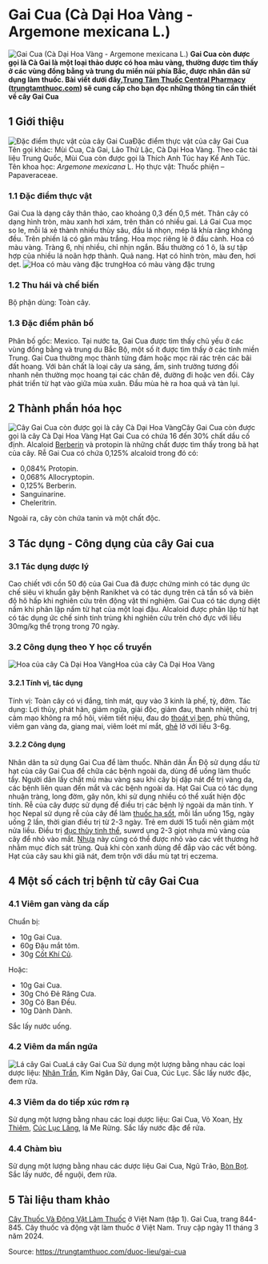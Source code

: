 # Gai Cua (Cà Dại Hoa Vàng - Argemone mexicana L.)

![Gai Cua \(Cà Dại Hoa Vàng - Argemone mexicana L.\)](https://trungtamthuoc.com/images/others/cay-gai-cua-4-7682.jpg)
**Gai Cua còn được gọi là Cà Gai là một loại thảo dược có hoa màu vàng, thường được tìm thấy ở các vùng đồng bằng và trung du miền núi phía Bắc, được nhân dân sử dụng làm thuốc. Bài viết dưới đây,[Trung Tâm Thuốc Central Pharmacy](https://trungtamthuoc.com/ "Trung Tâm Thuốc Central Pharmacy") ([trungtamthuoc.com](https://trungtamthuoc.com/ "trungtamthuoc.com")) sẽ cung cấp cho bạn đọc những thông tin cần thiết về cây Gai Cua**
##  1 Giới thiệu
![Đặc điểm thực vật của cây Gai Cua](https://trungtamthuoc.com/images/item/cay-gai-cua.jpg)Đặc điểm thực vật của cây Gai Cua
Tên gọi khác: Mùi Cua, Cà Gai, Lão Thử Lặc, Cà Dại Hoa Vàng.
Theo các tài liệu Trung Quốc, Mùi Cua còn được gọi là Thích Anh Túc hay Kế Anh Túc.
Tên khoa học: _Argemone mexicana_ L.
Họ thực vật: Thuốc phiện – Papaveraceae.
### 1.1 Đặc điểm thực vật
Gai Cua là dạng cây thân thảo, cao khoảng 0,3 đến 0,5 mét.
Thân cây có dạng hình tròn, màu xanh hơi xám, trên thân có nhiều gai.
Lá Gai Cua mọc so le, mỗi lá xẻ thành nhiều thùy sâu, đầu lá nhọn, mép lá khía răng không đều. Trên phiến lá có gân màu trắng.
Hoa mọc riêng lẻ ở đầu cành. Hoa có màu vàng.
Tràng 6, nhị nhiều, chỉ nhịn ngắn.
Bầu thường có 1 ô, là sự tập hợp của nhiều lá noãn hợp thành.
Quả nang.
Hạt có hình tròn, màu đen, hơi dẹt.
![Hoa có màu vàng đặc trưng](https://trungtamthuoc.com/images/item/cay-gai-cua-0.jpg)Hoa có màu vàng đặc trưng
### 1.2 Thu hái và chế biến
Bộ phận dùng: Toàn cây.
### 1.3 Đặc điểm phân bố
Phân bố gốc: Mexico.
Tại nước ta, Gai Cua được tìm thấy chủ yếu ở các vùng đồng bằng và trung du Bắc Bộ, một số ít được tìm thấy ở các tỉnh miền Trung.
Gai Cua thường mọc thành từng đám hoặc mọc rải rác trên các bãi đất hoang.
Với bản chất là loại cây ưa sáng, ẩm, sinh trưởng tương đối nhanh nên thường mọc hoang tại các chân đê, đường đi hoặc ven đồi.
Cây phát triển từ hạt vào giữa mùa xuân.
Đầu mùa hè ra hoa quả và tàn lụi.
##  2 Thành phần hóa học
![Cây Gai Cua còn được gọi là cây Cà Dại Hoa Vàng](https://trungtamthuoc.com/images/item/cay-gai-cua-1.jpg)Cây Gai Cua còn được gọi là cây Cà Dại Hoa Vàng
Hạt Gai Cua có chứa 16 đến 30% chất dầu cố định.
Alcaloid [Berberin](https://trungtamthuoc.com/hoat-chat/berberin "Berberin") và protopin là những chất được tìm thấy trong bã hạt của cây.
Rễ Gai Cua có chứa 0,125% alcaloid trong đó có:
  * 0,084% Protopin.
  * 0,068% Allocryptopin.
  * 0,125% Berberin.
  * Sanguinarine.
  * Cheleritrin.


Ngoài ra, cây còn chứa tanin và một chất độc.
##  3 Tác dụng - Công dụng của cây Gai cua
### 3.1 Tác dụng dược lý
Cao chiết với cồn 50 độ của Gai Cua đã được chứng minh có tác dụng ức chế siêu vi khuẩn gây bệnh Ranikhet và có tác dụng trên cả tần số và biên độ hô hấp khi nghiên cứu trên động vật thí nghiệm.
Gai Cua có tác dụng diệt nấm khi phân lập nấm từ hạt của một loại đậu.
Alcaloid được phân lập từ hạt có tác dụng ức chế sinh tinh trùng khi nghiên cứu trên chó đực với liều 30mg/kg thể trọng trong 70 ngày.
### 3.2 Công dụng theo Y học cổ truyền
![Hoa của cây Cà Dại Hoa Vàng](https://trungtamthuoc.com/images/item/cay-gai-cua-2.jpg)Hoa của cây Cà Dại Hoa Vàng
#### 3.2.1 Tính vị, tác dụng
Tính vị: Toàn cây có vị đắng, tính mát, quy vào 3 kinh là phế, tỳ, đởm.
Tác dụng: Lợi thủy, phát hãn, giảm ngứa, giải độc, giảm đau, thanh nhiệt, chủ trị cảm mạo không ra mồ hôi, viêm tiết niệu, đau do [thoát vị bẹn](https://trungtamthuoc.com/bai-viet/thoat-vi-ben-nguyen-nhan-chan-doan-va-dieu-tri "thoát vị bẹn"), phù thũng, viêm gan vàng da, giang mai, viêm loét mí mắt, [ghẻ](https://trungtamthuoc.com/bai-viet/benh-ghe "ghẻ") lở với liều 3-6g.
#### 3.2.2 Công dụng
Nhân dân ta sử dụng Gai Cua để làm thuốc.
Nhân dân Ấn Độ sử dụng dầu từ hạt của cây Gai Cua để chữa các bệnh ngoài da, dùng để uống làm thuốc tẩy. Người dân lấy chất mủ màu vàng sau khi cây bị dập nát để trị vàng da, các bệnh liên quan đến mắt và các bệnh ngoài da. Hạt Gai Cua có tác dụng nhuận tràng, long đờm, gây nôn, khi sử dụng nhiều có thể xuất hiện độc tính. Rễ của cây được sử dụng để điều trị các bệnh lý ngoài da mãn tính.
Y học Nepal sử dụng rễ của cây để làm [thuốc hạ sốt](https://trungtamthuoc.com/bai-viet/top-15-thuoc-ha-sot-thong-dung-duoc-bac-si-khuyen-dung "thuốc hạ sốt"), mỗi lần uống 15g, ngày uống 2 lần, thời gian điều trị từ 2-3 ngày. Trẻ em dưới 15 tuổi nên giảm một nửa liều. Điều trị [đục thủy tinh thể](https://trungtamthuoc.com/bai-viet/benh-duc-thuy-tinh-the-nguoi-gia "đục thủy tinh thể"), suwrd ụng 2-3 giọt nhựa mủ vàng của cây để nhỏ vào mắt. [Nhựa](https://trungtamthuoc.com/hoat-chat/nhua "Nhựa") này cũng có thể được nhỏ vào các vết thương hở nhằm mục đích sát trùng. Quả khi còn xanh dùng để đắp vào các vết bỏng. Hạt của cây sau khi giã nát, đem trộn với dầu mù tạt trị eczema.
##  4 Một số cách trị bệnh từ cây Gai Cua
### 4.1 Viêm gan vàng da cấp
Chuẩn bị:
  * 10g Gai Cua.
  * 60g Đậu mắt tôm.
  * 30g [Cốt Khí Củ](https://trungtamthuoc.com/duoc-lieu/cot-khi-cu "Cốt Khí Củ").


Hoặc:
  * 10g Gai Cua.
  * 30g Chó Đẻ Răng Cưa.
  * 30g Cỏ Ban Đều.
  * 10g Dành Dành.


Sắc lấy nước uống.
### 4.2 Viêm da mẩn ngứa
![Lá cây Gai Cua](https://trungtamthuoc.com/images/item/cay-gai-cua-3.jpg)Lá cây Gai Cua
Sử dụng một lượng bằng nhau các loại dược liệu: [Nhân Trần](https://trungtamthuoc.com/hoat-chat/nhan-tran "Nhân Trần"), Kim Ngân Dây, Gai Cua, Cúc Lục.
Sắc lấy nước đặc, đem rửa.
### 4.3 Viêm da do tiếp xúc rơm rạ
Sử dụng một lượng bằng nhau các loại dược liệu: Gai Cua, Vỏ Xoan, [Hy Thiêm](https://trungtamthuoc.com/hoat-chat/hy-thiem "Hy Thiêm"), [Cúc Lục Lăng](https://trungtamthuoc.com/hoat-chat/cuc-luc-lang "Cúc Lục Lăng"), lá Me Rừng.
Sắc lấy nước đặc để rửa.
### 4.4 Chàm bìu
Sử dụng một lượng bằng nhau các dược liệu Gai Cua, Ngũ Trảo, [Bòn Bọt](https://trungtamthuoc.com/duoc-lieu/bon-bot "Bòn Bọt").
Sắc lấy nước, để nguội, đem rửa.
##  5 Tài liệu tham khảo
[Cây Thuốc Và Động Vật Làm Thuốc](https://trungtamthuoc.com/bai-viet/doc-online-va-tai-mien-phi-pdf-sach-cay-thuoc-va-dong-vat-lam-thuoc-o-viet-nam "Cây Thuốc Và Động Vật Làm Thuốc") ở Việt Nam (tập 1). Gai Cua, trang 844-845. Cây thuốc và động vật làm thuốc ở Việt Nam. Truy cập ngày 11 tháng 3 năm 2024.


Source: https://trungtamthuoc.com/duoc-lieu/gai-cua